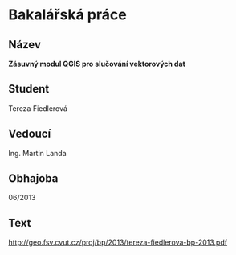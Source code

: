 # Bakalářská práce

## Název

**Zásuvný modul QGIS pro slučování vektorových dat**

## Student

Tereza Fiedlerová

## Vedoucí

Ing. Martin Landa

## Obhajoba

06/2013

## Text

http://geo.fsv.cvut.cz/proj/bp/2013/tereza-fiedlerova-bp-2013.pdf
